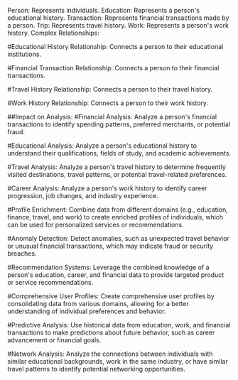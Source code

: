 Person: Represents individuals.
Education: Represents a person's educational history.
Transaction: Represents financial transactions made by a person.
Trip: Represents travel history.
Work: Represents a person's work history.
Complex Relationships:

#Educational History Relationship:
Connects a person to their educational institutions.

#Financial Transaction Relationship:
Connects a person to their financial transactions.

#Travel History Relationship:
Connects a person to their travel history.

#Work History Relationship:
Connects a person to their work history.

##Impact on Analysis:
#Financial Analysis:
Analyze a person's financial transactions to identify spending patterns, preferred merchants, or potential fraud.

#Educational Analysis:
Analyze a person's educational history to understand their qualifications, fields of study, and academic achievements.

#Travel Analysis:
Analyze a person's travel history to determine frequently visited destinations, travel patterns, or potential travel-related preferences.

#Career Analysis:
Analyze a person's work history to identify career progression, job changes, and industry experience.

#Profile Enrichment:
Combine data from different domains (e.g., education, finance, travel, and work) to create enriched profiles of individuals, which can be used for personalized services or recommendations.

#Anomaly Detection:
Detect anomalies, such as unexpected travel behavior or unusual financial transactions, which may indicate fraud or security breaches.

#Recommendation Systems:
Leverage the combined knowledge of a person's education, career, and financial data to provide targeted product or service recommendations.

#Comprehensive User Profiles:
Create comprehensive user profiles by consolidating data from various domains, allowing for a better understanding of individual preferences and behavior.

#Predictive Analysis:
Use historical data from education, work, and financial transactions to make predictions about future behavior, such as career advancement or financial goals.

#Network Analysis:
Analyze the connections between individuals with similar educational backgrounds, work in the same industry, or have similar travel patterns to identify potential networking opportunities.
